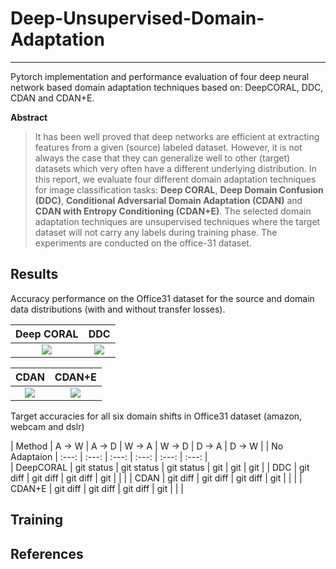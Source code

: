 # Deep-Unsupervised-Domain-Adaptation

---

Pytorch implementation and performance evaluation of four deep neural network based domain adaptation techniques based on: DeepCORAL, DDC, CDAN and CDAN+E.

**Abstract**

> It has been well proved that deep networks are efficient at extracting features from a given (source) labeled dataset.
However, it is not always the case that they can generalize well to other (target) datasets which very often have a different underlying distribution. In this report, we evaluate four different domain adaptation techniques for image classification tasks: **Deep CORAL**, **Deep Domain Confusion (DDC)**, **Conditional Adversarial Domain Adaptation (CDAN)** and **CDAN with Entropy Conditioning (CDAN+E)**. The selected domain adaptation techniques are unsupervised techniques where the target dataset will not carry any labels during training phase. The experiments are conducted on the office-31 dataset.

**Results**
---

Accuracy performance on the Office31 dataset for the source and domain data distributions (with and without transfer losses).

Deep CORAL             |  DDC
:-------------------------:|:-------------------------:
![](https://github.com/agrija9/Deep-Unsupervised-Domain-Adaptation/blob/master/report/images/DEEP_CORAL_amazon_to_webcam_test_train_accuracies.jpg)  |  ![](https://github.com/agrija9/Deep-Unsupervised-Domain-Adaptation/blob/master/report/images/DDC_amazon_to_webcam_test_train_accuracies.jpg)

CDAN             |  CDAN+E
:-------------------------:|:-------------------------:
![](https://github.com/agrija9/Deep-Unsupervised-Domain-Adaptation/blob/master/report/images/CDAN_amazon_to_webcam_test_train_accuracies.png)  |  ![](https://github.com/agrija9/Deep-Unsupervised-Domain-Adaptation/blob/master/report/images/CDAN_E_amazon_to_webcam_test_train_accuracies.png)

Target accuracies for all six domain shifts in Office31 dataset (amazon, webcam and dslr)

| Method         | A &#8594; W   | A &#8594; D     | W &#8594; A    | W &#8594; D  | D &#8594; A | D &#8594; W |
| No Adaptaion   |  :---:       |     :---:        |    :---:       |  :---:       | :---:       | :---:       |   
| DeepCORAL      | git status   | git status       | git status     | git          |  git        | git         |
| DDC            | git diff     | git diff         | git diff       | git          |             |             |
| CDAN           | git diff     | git diff         | git diff       | git          |             |             |
| CDAN+E         | git diff     | git diff         | git diff       | git          |             |             |



**Training**
---

**References**
---
